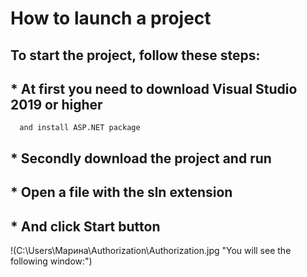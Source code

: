 # How to launch a project

## To start the project, follow these steps:

## * Аt first you need to download Visual Studio 2019 or higher 
      and install ASP.NET package
## * Secondly download the project and run

## * Open a file with the sln extension

## * And click Start button 

!(C:\Users\Марина\Authorization\Authorization.jpg "You will see the following window:")